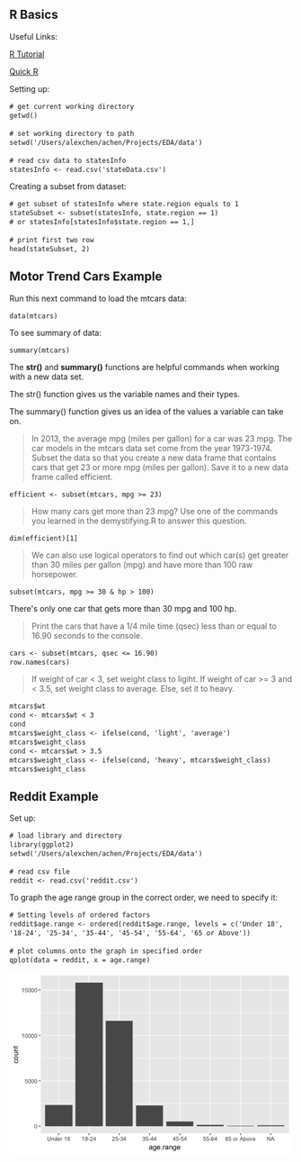R Basics
----------------------

Useful Links:

[R Tutorial](http://www.cookbook-r.com/)

[Quick R](https://www.statmethods.net/)


Setting up:

```{r}
# get current working directory
getwd()

# set working directory to path
setwd('/Users/alexchen/achen/Projects/EDA/data')

# read csv data to statesInfo
statesInfo <- read.csv('stateData.csv')
```


Creating a subset from dataset:

```{r}
# get subset of statesInfo where state.region equals to 1
stateSubset <- subset(statesInfo, state.region == 1)
# or statesInfo[statesInfo$state.region == 1,]

# print first two row
head(stateSubset, 2)
```
    
Motor Trend Cars Example
--------

Run this next command to load the mtcars data:

```{r}
data(mtcars)
```

To see summary of data:

```{r}
summary(mtcars)
```

The **str()** and **summary()** functions are helpful commands when working with a new data set.

The str() function gives us the variable names and their types.

The summary() function gives us an idea of the values a variable can take on.


> In 2013, the average mpg (miles per gallon) for a car was 23 mpg.
The car models in the mtcars data set come from the year 1973-1974.
Subset the data so that you create a new data frame that contains
cars that get 23 or more mpg (miles per gallon). Save it to a new data frame called efficient.

```{r}
efficient <- subset(mtcars, mpg >= 23)
```

> How many cars get more than 23 mpg? Use one of the commands you
learned in the demystifying.R to answer this question.

```{r}
dim(efficient)[1]
```

> We can also use logical operators to find out which car(s) get greater than 30 miles per gallon (mpg) and have more than 100 raw horsepower.

```{r}
subset(mtcars, mpg >= 30 & hp > 100)
```

There's only one car that gets more than 30 mpg and 100 hp.

> Print the cars that have a 1/4 mile time (qsec) less than or equal to 16.90 seconds to the console.

```{r}
cars <- subset(mtcars, qsec <= 16.90)
row.names(cars)
```

> If weight of car < 3, set weight class to ligiht. If weight of car >= 3 and < 3.5, set weight class to average. Else, set it to heavy.

```{r}
mtcars$wt
cond <- mtcars$wt < 3
cond
mtcars$weight_class <- ifelse(cond, 'light', 'average')
mtcars$weight_class
cond <- mtcars$wt > 3.5
mtcars$weight_class <- ifelse(cond, 'heavy', mtcars$weight_class)
mtcars$weight_class
```


Reddit Example
--------

Set up:

```{r}
# load library and directory
library(ggplot2)
setwd('/Users/alexchen/achen/Projects/EDA/data')

# read csv file
reddit <- read.csv('reddit.csv')
```

To graph the age range group in the correct order, we need to specify it:

```{r}
# Setting levels of ordered factors
reddit$age.range <- ordered(reddit$age.range, levels = c('Under 18', '18-24', '25-34', '35-44', '45-54', '55-64', '65 or Above'))

# plot columns onto the graph in specified order
qplot(data = reddit, x = age.range)
```

<img class="col-xs-12 col-sm-6" src="/assets/img/blogs/2017_11_8_r_basics/reddit_age_plot.png" alt="ggplot"/>
